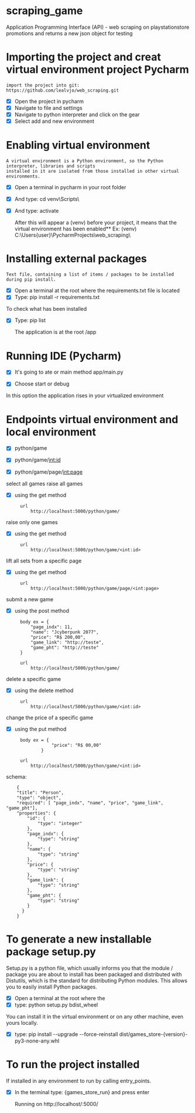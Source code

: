 # scraping_game
Application Programming Interface (API) - web scraping on playstationstore promotions and returns a new json object for testing

# Importing the project and creat virtual environment project Pycharm

    import the project into git: https://github.com/lealvjo/web_scraping.git
    
- [x] Open the project in pycharm
- [x] Navigate to file and settings
- [x] Navigate to python interpreter and click on the gear
- [x] Select add and new environment
    
# Enabling virtual environment
    
    A virtual environment is a Python environment, so the Python interpreter, libraries and scripts 
    installed in it are isolated from those installed in other virtual environments.
     
- [x] Open a terminal in pycharm in your root folder
- [x] And type: cd venv\Scripts\
- [x] And type: activate
    
    
    After this will appear a (venv) before your project, it means that the virtual environment has been enabled**
        Ex: (venv) C:\Users\{user}\PycharmProjects\web_scraping\

# Installing external packages

    Text file, containing a list of items / packages to be installed during pip install.

- [x] Open a terminal at the root where the requirements.txt file is located
- [x] Type: pip install -r requirements.txt
  
To check what has been installed
    
- [x] Type: pip list
    
  
    The application is at the root /app

# Running IDE (Pycharm)

- [x] It's going to ate or main method app/main.py
- [x] Choose start or debug

    
In this option the application rises in your virtualized environment

# Endpoints virtual environment and local environment

- [x] python/game
- [x] python/game/<int:id>
- [x] python/game/page/<int:page>

    
select all games raise all games

- [x] using the get method
        
        url
            http://localhost:5000/python/game/
  
raise only one games

- [x] using the get method
        
        url
            http://localhost:5000/python/game/<int:id>

lift all sets from a specific page

- [x] using the get method
        
        url
            http://localhost:5000/python/game/page/<int:page>
  
submit a new game

- [x] using the post method

        body ex = {
            "page_indx": 11,
            "name": "Jcyberpunk 2077",
            "price": "R$ 200,00",
            "game_link": "http://teste",
            "game_pht": "http://teste"
        }

        url
            http://localhost/5000/python/game/

delete a specific game

- [x] using the delete method

        url
            http://localhost/5000/python/game/<int:id>

change the price of a specific game
        
- [x] using the put method

        body ex = {
                    "price": "R$ 00,00"
                }

        url
            http://localhost/5000/python/game/<int:id>


schema:
        
        {
        "title": "Person",
        "type": "object",
        "required": [ "page_indx", "name", "price", "game_link", "game_pht"],
        "properties": {
            "id": {
                "type": "integer"
            },
            "page_indx": {
                "type": "string"
            },
            "name": {
                "type": "string"
            },
            "price": {
                "type": "string"
            },
            "game_link": {
                "type": "string"
            },
            "game_pht": {
                "type": "string"
            }
          }
        }
        

# To generate a new installable package setup.py

Setup.py is a python file, which usually informs you that the module / package you are about to install has been packaged and distributed with Distutils, 
which is the standard for distributing Python modules. This allows you to easily install Python packages.
    
- [x] Open a terminal at the root where the
- [x] type: python setup.py bdist_wheel
  
You can install it in the virtual environment or on any other machine, even yours locally.
    
- [x] type: pip install --upgrade --force-reinstall dist/games_store-{version}-py3-none-any.whl
    

# To run the project installed

If installed in any environment to run by calling entry_points.
    
- [x] In the terminal type: {games_store_run} and press enter
    
    
    Running on http://localhost/:5000/
    

